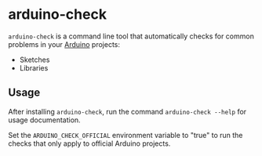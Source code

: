 # arduino-check

`arduino-check` is a command line tool that automatically checks for common problems in your
[Arduino](https://www.arduino.cc/) projects:

- Sketches
- Libraries

## Usage

After installing `arduino-check`, run the command `arduino-check --help` for usage documentation.

Set the `ARDUINO_CHECK_OFFICIAL` environment variable to "true" to run the checks that only apply to official Arduino
projects.
